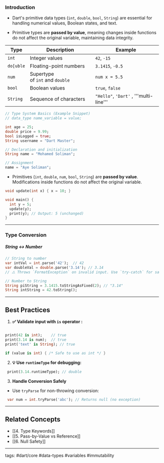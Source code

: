 
### Introduction

- Dart's primitive data types (`int`, `double`, `bool`, `String`) are essential for handling numerical values, Boolean states, and text.

- Primitive types are **passed by value**, meaning changes inside functions do not affect the original variable, maintaining data integrity.

| Type      | Description                     | Example                                |
| --------- | ------------------------------- | -------------------------------------- |
| `int`     | Integer values                  | `42`, `-15`                            |
| `do[uble` | Floating-point numbers          | `3.1415`, `-0.5`                       |
| `num`     | Supertype of `int` and `double` | `num x = 5.5`                          |
| `bool`    | Boolean values                  | `true`, `false`                        |
| `String`  | Sequence of characters          | `"Hello"`, `'Dart'` , '''multi-line''' |

```dart
// Type System Basics (Example Snippet)
// data_type name_variable = value;

int age = 25;
double price = 9.99;
bool isLogged = true;
String username = "Dart Master";

// Declaration and initialization
String name = "Mohamed Soliman";

// Assignment
name = "Aye Soliman";
```

- Primitives (`int`, `double`, `num`, `bool`, `String`) are **passed by value**. Modifications inside functions do not affect the original variable.  
```dart
void update(int x) { x = 10; }

void main() {
  int y = 5;
  update(y);
  print(y); // Output: 5 (unchanged)
}
```
 
---

### Type Conversion

##### String ↔ Number

```dart
// String to number
var intVal = int.parse('42');  // 42
var doubleVal = double.parse('3.14'); // 3.14
// ⚠️ Throws `FormatException` on invalid input. Use `try-catch` for safety.

// Number to String
String piString = 3.1415.toStringAsFixed(2); // "3.14"
String intString = 42.toString();
```

---

## Best Practices

1. **✅ Validate input with `is` operator :**
 ```dart

print(42 is int);    // true
print(3.14 is num);  // true
print('text' is String); // true

if (value is int) { /* Safe to use as int */ }
```
 
2. **💡 Use `runtimeType` for debugging:**
```dart
 print(3.14.runtimeType); // double
```

3. **Handle Conversion Safely**
- Use `tryParse` for non-throwing conversion:
```dart
 var num = int.tryParse('abc'); // Returns null (no exception)
``` 
---
## Related Concepts

- [[4. Type Keywords]]
- [[5. Pass-by-Value vs Reference]]
- [[6. Null Safety]]
    
---

tags: #dart/core #data-types #variables #immutability